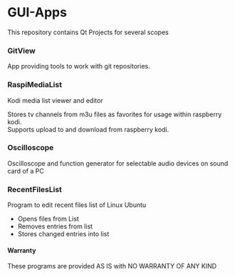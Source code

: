 # GUI-Apps
This repository contains Qt Projects for several scopes

### GitView 

App providing tools to work with git repositories.

### RaspiMediaList

Kodi media list viewer and editor

Stores tv channels from m3u files as favorites for usage within raspberry kodi.  
Supports upload to and download from raspberry kodi. 

### Oscilloscope 

Oscilloscope and function generator for selectable audio devices on sound card of a PC

### RecentFilesList

Program to edit recent files list of Linux Ubuntu

- Opens files from List
- Removes entries from list
- Stores changed entries into list 

#### Warranty

These programs are provided AS IS with NO WARRANTY OF ANY KIND